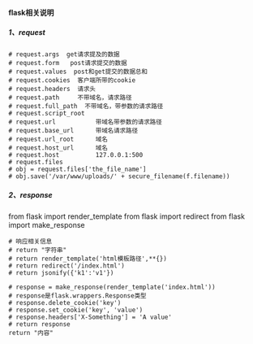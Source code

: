 #### flask相关说明


##### 1、request

```angular2html
# request.args  get请求提及的数据
# request.form   post请求提交的数据
# request.values  post和get提交的数据总和
# request.cookies  客户端所带的cookie
# request.headers  请求头
# request.path     不带域名，请求路径
# request.full_path  不带域名，带参数的请求路径
# request.script_root  
# request.url           带域名带参数的请求路径
# request.base_url		带域名请求路径
# request.url_root      域名
# request.host_url		域名
# request.host			127.0.0.1:500
# request.files
# obj = request.files['the_file_name']
# obj.save('/var/www/uploads/' + secure_filename(f.filename))
```


##### 2、response

from flask import render_template
from flask import redirect
from flask import make_response
```angular2html
# 响应相关信息
# return "字符串"
# return render_template('html模板路径',**{})
# return redirect('/index.html')
# return jsonify({'k1':'v1'})

# response = make_response(render_template('index.html'))
# response是flask.wrappers.Response类型
# response.delete_cookie('key')
# response.set_cookie('key', 'value')
# response.headers['X-Something'] = 'A value'
# return response
return "内容"
```

